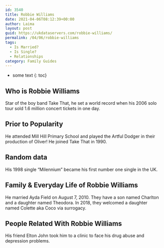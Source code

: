 ```yaml
---
id: 3540
title: Robbie Williams
date: 2021-04-06T08:12:39+00:00
author: Laima
layout: post
guid: https://ukdataservers.com/robbie-williams/
permalink: /04/06/robbie-williams
tags:
  - Is Married?
  - Is Single?
  - Relationships
category: Family Guides
---
```


* some text
{: toc}


## Who is Robbie Williams
                  
                  
                  
Star of the boy band Take That, he set a world record when his 2006 solo tour sold 1.6 million concert tickets in one day.
                  
              
            
              
            
                
                
                
## Prior to Popularity
                  
                  
                  
He attended Mill Hill Primary School and played the Artful Dodger in their production of Oliver! He joined Take That in 1990.
                  
              
            
              
            
                
                
                
## Random data
                  
                  
                  
His 1998 single &#8220;Milennium&#8221; became his first number one single in the UK.
                  
              
            
              
            
                
                
                
## Family & Everyday Life of Robbie Williams
                  
                  
                  
He married Ayda Field on August 7, 2010. They have a son named Charlton and a daughter named Theodora. In 2018, they welcomed a daughter named Colette aka Coco via surrogacy.
                  
              
            
              
            
                
                
                
## People Related With Robbie Williams
                  
                  
                  
His friend Elton John took him to a clinic to face his drug abuse and depression problems.
                  
              
            
              
            
                
              
            
              
              
            
            
              
            
          
          
          